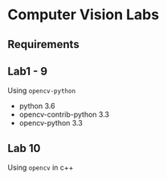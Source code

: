 # Computer Vision Labs

## Requirements

## Lab1 - 9 

Using `opencv-python`

- python 3.6
- opencv-contrib-python 3.3
- opencv-python 3.3

## Lab 10

Using `opencv` in c++
